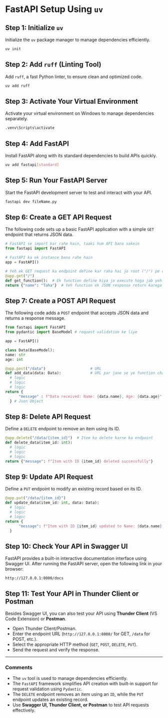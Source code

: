 # FastAPI Setup Using `uv`

## Step 1: Initialize `uv`

Initialize the `uv` package manager to manage dependencies efficiently.

```sh
uv init
```

## Step 2: Add `ruff` (Linting Tool)

Add `ruff`, a fast Python linter, to ensure clean and optimized code.

```sh
uv add ruff
```

## Step 3: Activate Your Virtual Environment

Activate your virtual environment on Windows to manage dependencies separately.

```sh
.venv\Scripts\activate
```

## Step 4: Add FastAPI

Install FastAPI along with its standard dependencies to build APIs quickly.

```sh
uv add fastapi[standard]
```

## Step 5: Run Your FastAPI Server

Start the FastAPI development server to test and interact with your API.

```sh
fastapi dev fileName.py
```

## Step 6: Create a GET API Request

The following code sets up a basic FastAPI application with a simple `GET` endpoint that returns JSON data.

```python
# FastAPI se import kar rahe hain, taaki hum API bana sakein
from fastapi import FastAPI

# FastAPI ka ek instance bana rahe hain
app = FastAPI()

# Yeh ek GET request ka endpoint define kar raha hai jo root ("/") pe chalega
@app.get("/")
def get_function():  # Ek function define kiya jo execute hoga jab yeh endpoint hit hoga
return {"name": "Taha"}  # Yeh function ek JSON response return karega
```

## Step 7: Create a POST API Request

The following code adds a `POST` endpoint that accepts JSON data and returns a response message.

```python
from fastapi import FastAPI
from pydantic import BaseModel # request validation ke liye

app = FastAPI()

class Data(BaseModel):  
name: str          
age: int          

@app.post("/data")                    # URL
def add_data(data: Data):             # URL par jane se ye function chal jaye ga.
  # logic
  # logic
  # logic  
return {
      "message" : f"Data received: Name: {data.name}, Age: {data.age}"
  } # Json Object
```

## Step 8: Delete API Request

Define a `DELETE` endpoint to remove an item using its ID.

```python
@app.delete("/data/{item_id}")  # Item ko delete karne ka endpoint
def delete_data(item_id: int):
  # logic
  # logic
  # logic
return {"message": f"Item with ID {item_id} deleted successfully"}
```

## Step 9: Update API Request

Define a `PUT` endpoint to modify an existing record based on its ID.

```python
@app.put("/data/{item_id}")
def update_data(item_id: int, data: Data):
  # logic
  # logic
  # logic
return {
      "message": f"Item with ID {item_id} updated to Name: {data.name}, Age: {data.age}"
  }
```

## Step 10: Check Your API in Swagger UI

FastAPI provides a built-in interactive documentation interface using Swagger UI. After running the FastAPI server, open the following link in your browser:

```
http://127.0.0.1:8000/docs
```

## Step 11: Test Your API in Thunder Client or Postman

Besides Swagger UI, you can also test your API using **Thunder Client** (VS Code Extension) or **Postman**.

- Open Thunder Client/Postman.
- Enter the endpoint URL (`http://127.0.0.1:8000/` for GET, `/data` for POST, etc.).
- Select the appropriate HTTP method (`GET`, `POST`, `DELETE`, `PUT`).
- Send the request and verify the response.

---

### Comments

- The `uv` tool is used to manage dependencies efficiently.
- The `FastAPI` framework simplifies API creation with built-in support for request validation using `Pydantic`.
- The `DELETE` endpoint removes an item using an `ID`, while the `PUT` endpoint updates an existing record.
- Use **Swagger UI, Thunder Client, or Postman** to test API requests effectively.

